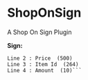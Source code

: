 # ShopOnSign
A Shop On Sign Plugin

**Sign:**

```Line 1 : shop
Line 2 : Price  (500)
Line 3 : Item Id  (264)
Line 4 : Amount  (10)```

